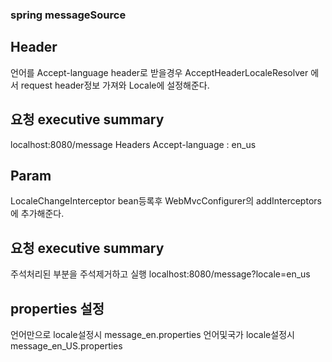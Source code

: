 ### spring messageSource

## Header
언어를 Accept-language header로 받을경우 AcceptHeaderLocaleResolver 에서
request header정보 가져와 Locale에 설정해준다.

## 요청 executive summary

localhost:8080/message
Headers
Accept-language : en_us


## Param
LocaleChangeInterceptor bean등록후 WebMvcConfigurer의 addInterceptors에 추가해준다.

## 요청 executive summary

주석처리된 부분을 주석제거하고 실행
localhost:8080/message?locale=en_us

## properties 설정
언어만으로 locale설정시 message_en.properties
언어및국가 locale설정시 message_en_US.properties

